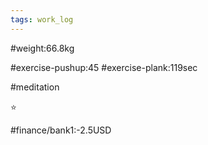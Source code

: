 ```yaml
---
tags: work_log
---
```


#weight:66.8kg

#exercise-pushup:45
#exercise-plank:119sec

#meditation

⭐

#finance/bank1:-2.5USD

